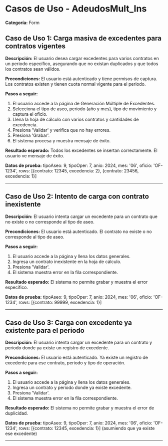 # Casos de Uso - AdeudosMult_Ins

**Categoría:** Form

## Caso de Uso 1: Carga masiva de excedentes para contratos vigentes

**Descripción:** El usuario desea cargar excedentes para varios contratos en un periodo específico, asegurando que no existan duplicados y que todos los contratos sean válidos.

**Precondiciones:**
El usuario está autenticado y tiene permisos de captura. Los contratos existen y tienen cuota normal vigente para el periodo.

**Pasos a seguir:**
1. El usuario accede a la página de Generación Múltiple de Excedentes.
2. Selecciona el tipo de aseo, periodo (año y mes), tipo de movimiento y captura el oficio.
3. Llena la hoja de cálculo con varios contratos y cantidades de excedencia.
4. Presiona 'Validar' y verifica que no hay errores.
5. Presiona 'Grabar'.
6. El sistema procesa y muestra mensaje de éxito.

**Resultado esperado:**
Todos los excedentes se insertan correctamente. El usuario ve mensaje de éxito.

**Datos de prueba:**
tipoAseo: 9, tipoOper: 7, anio: 2024, mes: '06', oficio: 'OF-1234', rows: [{contrato: 12345, excedencia: 2}, {contrato: 23456, excedencia: 1}]

---

## Caso de Uso 2: Intento de carga con contrato inexistente

**Descripción:** El usuario intenta cargar un excedente para un contrato que no existe o no corresponde al tipo de aseo.

**Precondiciones:**
El usuario está autenticado. El contrato no existe o no corresponde al tipo de aseo.

**Pasos a seguir:**
1. El usuario accede a la página y llena los datos generales.
2. Ingresa un contrato inexistente en la hoja de cálculo.
3. Presiona 'Validar'.
4. El sistema muestra error en la fila correspondiente.

**Resultado esperado:**
El sistema no permite grabar y muestra el error específico.

**Datos de prueba:**
tipoAseo: 9, tipoOper: 7, anio: 2024, mes: '06', oficio: 'OF-1234', rows: [{contrato: 99999, excedencia: 1}]

---

## Caso de Uso 3: Carga con excedente ya existente para el periodo

**Descripción:** El usuario intenta cargar un excedente para un contrato y periodo donde ya existe un registro de excedente.

**Precondiciones:**
El usuario está autenticado. Ya existe un registro de excedente para ese contrato, periodo y tipo de operación.

**Pasos a seguir:**
1. El usuario accede a la página y llena los datos generales.
2. Ingresa un contrato y periodo donde ya existe excedente.
3. Presiona 'Validar'.
4. El sistema muestra error en la fila correspondiente.

**Resultado esperado:**
El sistema no permite grabar y muestra el error de duplicidad.

**Datos de prueba:**
tipoAseo: 9, tipoOper: 7, anio: 2024, mes: '06', oficio: 'OF-1234', rows: [{contrato: 12345, excedencia: 1}] (asumiendo que ya existe ese excedente)

---

